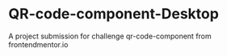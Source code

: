# QR-code-component-Desktop
A project submission for challenge qr-code-component from frontendmentor.io
